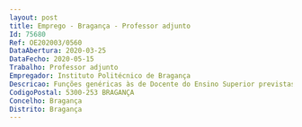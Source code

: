 ```yaml
--- 
layout: post
title: Emprego - Bragança - Professor adjunto
Id: 75680
Ref: OE202003/0560
DataAbertura: 2020-03-25
DataFecho: 2020-05-15
Trabalho: Professor adjunto
Empregador: Instituto Politécnico de Bragança
Descricao: Funções genéricas às de Docente do Ensino Superior previstas no artº nº2º A do ECPDESP
CodigoPostal: 5300-253 BRAGANÇA
Concelho: Bragança
Distrito: Bragança
--- 
```

